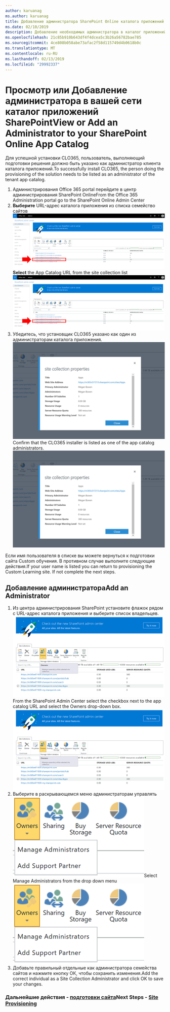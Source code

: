 ```yaml
---
author: karuanag
ms.author: karuanag
title: Добавление администратора SharePoint Online каталога приложений
ms.date: 02/10/2019
description: Добавление необходимых администратора в каталог приложений
ms.openlocfilehash: 21c85b910b643df4f4dcea5c3b26a56782bae785
ms.sourcegitcommit: 4ce808b058abe73afac2f58d115749d4b0618b0c
ms.translationtype: MT
ms.contentlocale: ru-RU
ms.lasthandoff: 02/13/2019
ms.locfileid: "29992337"
---
```

# <a name="view-or-add-an-administrator-to-your-sharepoint-online-app-catalog"></a><span data-ttu-id="1003b-103">Просмотр или Добавление администратора в вашей сети каталог приложений SharePoint</span><span class="sxs-lookup"><span data-stu-id="1003b-103">View or Add an Administrator to your SharePoint Online App Catalog</span></span>

<span data-ttu-id="1003b-104">Для успешной установки CLO365, пользователь, выполняющий подготовки решения должно быть указано как администратор клиента каталога приложений.</span><span class="sxs-lookup"><span data-stu-id="1003b-104">To successfully install CLO365, the person doing the provisioning of the solution needs to be listed as an administrator of the tenant app catalog.</span></span>

1. <span data-ttu-id="1003b-105">Администрирования Office 365 portal перейдите в центр администрирования SharePoint Online</span><span class="sxs-lookup"><span data-stu-id="1003b-105">From the Office 365 Administration portal go to the SharePoint Online Admin Center</span></span>
1. <span data-ttu-id="1003b-106">**Выберите** URL-адрес каталога приложения из списка семейство сайтов ![appadmin_url.png](media/appadmin_url.png)</span><span class="sxs-lookup"><span data-stu-id="1003b-106">**Select** the App Catalog URL from the site collection list ![appadmin_url.png](media/appadmin_url.png)</span></span>
1. <span data-ttu-id="1003b-p101">Убедитесь, что установщик CLO365 указано как один из администраторам каталога приложения. ![appadmin_dialog.png](media/appadmin_dialog.png)</span><span class="sxs-lookup"><span data-stu-id="1003b-p101">Confirm that the CLO365 installer is listed as one of the app catalog administrators. ![appadmin_dialog.png](media/appadmin_dialog.png)</span></span>

<span data-ttu-id="1003b-p102">Если имя пользователя в списке вы можете вернуться к подготовки сайта Custom обучения.  В противном случае выполните следующие действия.</span><span class="sxs-lookup"><span data-stu-id="1003b-p102">If your user name is listed you can return to provisioning the Custom Learning site.  If not complete the next steps.</span></span> 

## <a name="add-an-administrator"></a><span data-ttu-id="1003b-111">Добавление администратора</span><span class="sxs-lookup"><span data-stu-id="1003b-111">Add an Administrator</span></span>

1. <span data-ttu-id="1003b-p103">Из центра администрирования SharePoint установите флажок рядом с URL-адрес каталога приложения и выберите список владельцев. ![appadmin_owner.png](media/appadmin_owner.png)</span><span class="sxs-lookup"><span data-stu-id="1003b-p103">From the SharePoint Admin Center select the checkbox next to the app catalog URL and select the Owners drop-down box. ![appadmin_owner.png](media/appadmin_owner.png)</span></span>
1. <span data-ttu-id="1003b-114">Выберите в раскрывающемся меню администраторам управлять ![appadmin_owner.png](media/appadmin_manage.png)</span><span class="sxs-lookup"><span data-stu-id="1003b-114">Select Manage Administrators from the drop down menu ![appadmin_owner.png](media/appadmin_manage.png)</span></span>
1. <span data-ttu-id="1003b-115">Добавьте правильный отдельные как администратора семейства сайтов и нажмите кнопку ОК, чтобы сохранить изменения.</span><span class="sxs-lookup"><span data-stu-id="1003b-115">Add the correct individual as a Site Collection Administrator and click OK to save your changes.</span></span>

### <a name="next-steps---site-provisioninginstallsitepackagemd"></a><span data-ttu-id="1003b-116">Дальнейшие действия - [подготовки сайта](installsitepackage.md)</span><span class="sxs-lookup"><span data-stu-id="1003b-116">Next Steps - [Site Provisioning](installsitepackage.md)</span></span>
